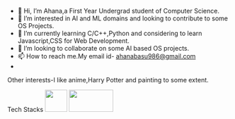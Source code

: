 - 👋 Hi, I’m Ahana,a First Year Undergrad student of Computer Science.
- 👀 I’m interested in AI and ML domains and looking to contribute to some OS Projects.
- 🌱 I’m currently learning C/C++,Python and considering  to learn Javascript,CSS for Web Development.
- 💞️ I’m looking to collaborate on some AI based OS projects.
- 📫 How to reach me.My email id- ahanabasu986@gmail.com 
-
Other interests-I like anime,Harry Potter and painting to some extent.
<!---
Ahana19/Ahana19 is a ✨ special ✨ repository because its `README.md` (this file) appears on your GitHub profile.
You can click the Preview link to take a look at your changes.
--->
Tech Stacks
<img src="https://pngimage.net/wp-content/uploads/2018/06/letter-c-logo-png-1.png" width="50" height="50">
<img src="https://download.logo.wine/logo/C%2B%2B/C%2B%2B-Logo.wine.png" width="100" height="50">


